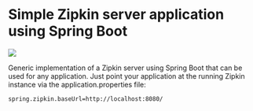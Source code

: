 # Simple Zipkin server application using Spring Boot

<a href='https://travis-ci.org/iancollington/zipkin-server/builds'><img src='https://travis-ci.org/iancollington/zipkin-server.svg?branch=master'></a>

Generic implementation of a Zipkin server using Spring Boot that can be used for any application. Just point your application at the running Zipkin instance via the application.properties file:

```
spring.zipkin.baseUrl=http://localhost:8080/
```
